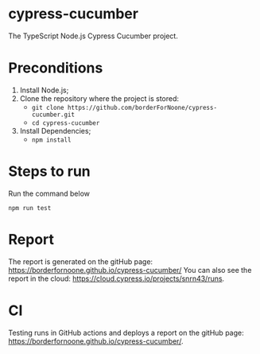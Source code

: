 # cypress-cucumber

The TypeScript Node.js Cypress Сucumber project.

# Preconditions

1. Install Node.js;
2. Clone the repository where the project is stored:
    - `git clone https://github.com/borderForNoone/cypress-cucumber.git`
    - `cd cypress-cucumber`
3. Install Dependencies;
    - `npm install`

# Steps to run

Run the command below

```
npm run test
```

# Report

The report is generated on the gitHub page: https://borderfornoone.github.io/cypress-cucumber/
You can also see the report in the cloud: https://cloud.cypress.io/projects/snrn43/runs.

# CI

Testing runs in GitHub actions and deploys a report on the gitHub page: https://borderfornoone.github.io/cypress-cucumber/.
